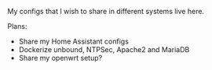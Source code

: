 My configs that I wish to share in different systems live here. 


Plans:

- Share my Home Assistant configs
- Dockerize unbound, NTPSec, Apache2 and MariaDB
- Share my openwrt setup?
